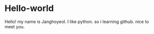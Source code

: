 # Hello-world

Hello! my name is Janghoyeol. I like python. so i learning github. nice to meet you.
